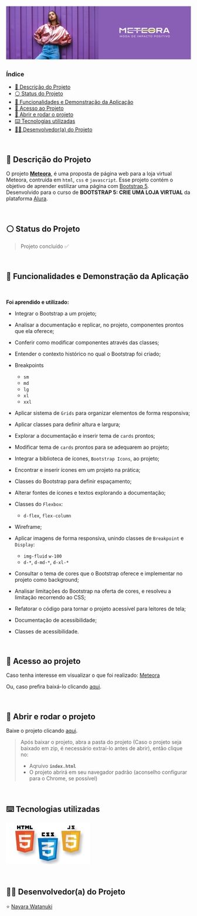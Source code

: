 <h1 align="center">
  <img src="https://raw.githubusercontent.com/nayarawatanuki/bootstrap5__meteora/main/assets/img/readme/meteora__cover.svg#vitrinedev">
</h1>

### Índice

* [:pencil: Descrição do Projeto](#pencil-descrição-do-projeto)
* [:white_circle: Status do Projeto](#white_circle-status-do-projeto)
* [:hammer: Funcionalidades e Demonstração da Aplicação](#hammer-funcionalidades-e-demonstração-da-aplicação)
* [:open_file_folder: Acesso ao Projeto](#open_file_folder-acesso-ao-projeto)
* [:rocket: Abrir e rodar o projeto](#rocket-abrir-e-rodar-o-projeto)
* [:keyboard: Tecnologias utilizadas](#keyboard-tecnologias-utilizadas)
* [:woman_technologist: Desenvolvedor(a) do Projeto](#woman_technologist-desenvolvedora-do-projeto)

</br>

## :pencil: Descrição do Projeto
O projeto **[Meteora](https://nayarawatanuki.github.io/bootstrap5__meteora/)**, é uma proposta de página web para a loja virtual Meteora, contruída em `html`, `css` e `javascript`. 
Esse projeto contém o objetivo de aprender estilizar uma página com [Bootstrap 5](https://getbootstrap.com/). 
</br>Desenvolvido para o curso de **BOOTSTRAP 5: CRIE UMA LOJA VIRTUAL** da plataforma [Alura](https://www.alura.com.br/).

</br>

## :white_circle: Status do Projeto
> Projeto concluído :white_check_mark:

</br>

## :hammer: Funcionalidades e Demonstração da Aplicação


</br>

**Foi aprendido e utilizado:** 
    
  - Integrar o Bootstrap a um projeto;
  - Analisar a documentação e replicar, no projeto, componentes prontos que ela oferece;
  - Conferir como modificar componentes através das classes;
  - Entender o contexto histórico no qual o Bootstrap foi criado;

  - Breakpoints
    - `sm` 
    - `md` 
    - `lg` 
    - `xl` 
    - `xxl`
  
  - Aplicar sistema de `Grids` para organizar elementos de forma responsiva;
  - Aplicar classes para definir altura e largura;
  - Explorar a documentação e inserir tema de `cards` prontos;
  - Modificar tema de `cards` prontos para se adequarem ao projeto;
 
 
  - Integrar a biblioteca de ícones, `Bootstrap Icons`, ao projeto;
  - Encontrar e inserir ícones em um projeto na prática;
  - Classes do Bootstrap para definir espaçamento;
  - Alterar fontes de ícones e textos explorando a documentação;
  - Classes do `Flexbox`:
    - `d-flex`, `flex-column`
  - Wireframe;


  - Aplicar imagens de forma responsiva, unindo classes de `Breakpoint` e `Display`:
    - `img-fluid` `w-100`
    - `d-*`, `d-md-*`, `d-xl-*`

  - Consultar o tema de cores que o Bootstrap oferece e implementar no projeto como background;
  - Analisar limitações do Bootstrap na oferta de cores, e resolveu a limitação recorrendo ao CSS;


  - Refatorar o código para tornar o projeto acessível para leitores de tela;
  - Documentação de acessibilidade;
  - Classes de acessibilidade.
  
</br>

## :open_file_folder: Acesso ao projeto
Caso tenha interesse em visualizar o que foi realizado: [Meteora](https://nayarawatanuki.github.io/bootstrap5__meteora/) 

Ou, caso prefira baixá-lo clicando [aqui](https://github.com/nayarawatanuki/bootstrap5__meteora/archive/refs/heads/main.zip).

</br>

## :rocket: Abrir e rodar o projeto
Baixe o projeto clicando [aqui](https://github.com/nayarawatanuki/bootstrap5__meteora/archive/refs/heads/main.zip).

> Após baixar o projeto, abra a pasta do projeto (Caso o projeto seja baixado em zip, é necessário extraí-lo antes de abrir), então clique no:
> - Aqruivo **``index.html``**
> - O projeto abrirá em seu navegador padrão (aconselho configurar para o Chrome, se possível)

</br>

## :keyboard: Tecnologias utilizadas
![HTML, CSS e JS](https://raw.githubusercontent.com/nayarawatanuki/bootstrap5__meteora/main/assets/img/readme/html-css-js.PNG)</br>

</br>

## :woman_technologist: Desenvolvedor(a) do Projeto
:star: [Nayara Watanuki](https://github.com/nayarawatanuki)
